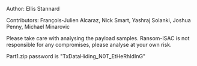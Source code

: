 Author: Ellis Stannard

Contributors: François-Julien Alcaraz, Nick Smart, Yashraj Solanki, Joshua Penny, Michael Minarovic

Please take care with analysing the payload samples. Ransom-ISAC is not responsible for any compromises, please analyse at your own risk. 

Part1.zip password is "TxDataHiding_N0T_EtHeRhIdInG" 


